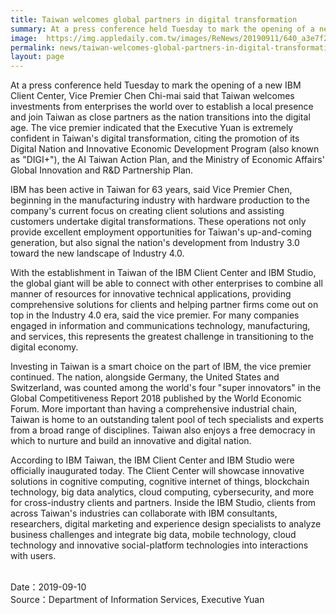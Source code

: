 ```yaml
---
title: Taiwan welcomes global partners in digital transformation
summary: At a press conference held Tuesday to mark the opening of a new IBM Client Center, Vice Premier Chen Chi-mai said that Taiwan welcomes investments from enterprises the world over to establish a local presence and join Taiwan as close partners as the nation transitions into the digital age.
image:  https://img.appledaily.com.tw/images/ReNews/20190911/640_a3e7f264798a631494030610bc763290.jpg
permalink: news/taiwan-welcomes-global-partners-in-digital-transformation/
layout: page
---
```

At a press conference held Tuesday to mark the opening of a new IBM Client Center, Vice Premier Chen Chi-mai said that Taiwan welcomes investments from enterprises the world over to establish a local presence and join Taiwan as close partners as the nation transitions into the digital age. The vice premier indicated that the Executive Yuan is extremely confident in Taiwan's digital transformation, citing the promotion of its Digital Nation and Innovative Economic Development Program (also known as "DIGI+"), the AI Taiwan Action Plan, and the Ministry of Economic Affairs' Global Innovation and R&D Partnership Plan.

IBM has been active in Taiwan for 63 years, said Vice Premier Chen, beginning in the manufacturing industry with hardware production to the company's current focus on creating client solutions and assisting customers undertake digital transformations. These operations not only provide excellent employment opportunities for Taiwan's up-and-coming generation, but also signal the nation's development from Industry 3.0 toward the new landscape of Industry 4.0.

With the establishment in Taiwan of the IBM Client Center and IBM Studio, the global giant will be able to connect with other enterprises to combine all manner of resources for innovative technical applications, providing comprehensive solutions for clients and helping partner firms come out on top in the Industry 4.0 era, said the vice premier. For many companies engaged in information and communications technology, manufacturing, and services, this represents the greatest challenge in transitioning to the digital economy.

Investing in Taiwan is a smart choice on the part of IBM, the vice premier continued. The nation, alongside Germany, the United States and Switzerland, was counted among the world's four "super innovators" in the Global Competitiveness Report 2018 published by the World Economic Forum. More important than having a comprehensive industrial chain, Taiwan is home to an outstanding talent pool of tech specialists and experts from a broad range of disciplines. Taiwan also enjoys a free democracy in which to nurture and build an innovative and digital nation.

According to IBM Taiwan, the IBM Client Center and IBM Studio were officially inaugurated today. The Client Center will showcase innovative solutions in cognitive computing, cognitive internet of things, blockchain technology, big data analytics, cloud computing, cybersecurity, and more for cross-industry clients and partners. Inside the IBM Studio, clients from across Taiwan's industries can collaborate with IBM consultants, researchers, digital marketing and experience design specialists to analyze business challenges and integrate big data, mobile technology, cloud technology and innovative social-platform technologies into interactions with users.

<br/>
Date：2019-09-10
<br/>
Source：Department of Information Services, Executive Yuan
